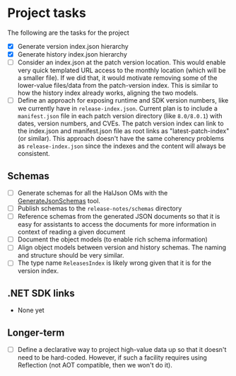 # Project tasks

The following are the tasks for the project

- [x] Generate version index.json hierarchy
- [x] Generate history index.json hierarchy
- [ ] Consider an index.json at the patch version location. This would enable very quick templated URL access to the monthly location (which will be a smaller file). If we did that, it would motivate removing some of the lower-value files/data from the patch-version index. This is similar to how the history index already works, aligning the two models.
- [ ] Define an approach for exposing runtime and SDK version numbers, like we currently have in `release-index.json`. Current plan is to include a `manifest.json` file in each patch version directory (like `8.0/8.0.1`) with dates, version numbers, and CVEs. The patch version index can link to the index.json and manifest.json file as root links as "latest-patch-index" (or similar). This approach doesn't have the same coherency problems as `release-index.json` since the indexes and the content will always be consistent.

## Schemas

- [ ] Generate schemas for all the HalJson OMs with the [GenerateJsonSchemas](../GenerateJsonSchemas/) tool.
- [ ] Publish schemas to the `release-notes/schemas` directory
- [ ] Reference schemas from the generated JSON documents so that it is easy for assistants to access the documents for more information in context of reading a given document
- [ ] Document the object models (to enable rich schema information)
- [ ] Align object models between version and history schemas. The naming and structure should be very similar.
- [ ] The type name `ReleasesIndex` is likely wrong given that it is for the version index.

## .NET SDK links

- None yet

## Longer-term

- [ ] Define a declarative way to project high-value data up so that it doesn't need to be hard-coded. However, if such a facility requires using Reflection (not AOT compatible, then we won't do it).
